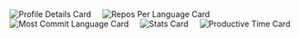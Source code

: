 <img src="http://profile-data-n33vii65g-devonavs-projects.vercel.app/api/cards/profile-details?username=Devonav&theme=2077" alt="Profile Details Card"/>
    <img src="http://profile-data-n33vii65g-devonavs-projects.vercel.app/api/cards/repos-per-language?username=Devonav&theme=2077" alt="Repos Per Language Card"/>
    <img src="http://profile-data-n33vii65g-devonavs-projects.vercel.app/api/cards/most-commit-language?username=Devonav&theme=2077" alt="Most Commit Language Card"/>
    <img src="http://profile-data-n33vii65g-devonavs-projects.vercel.app/api/cards/stats?username=Devonav&theme=2077" alt="Stats Card"/>
    <img src="http://profile-data-n33vii65g-devonavs-projects.vercel.app/api/cards/productive-time?username=Devonav&theme=2077&utcOffset=8" alt="Productive Time Card"/>
  </p>

 
